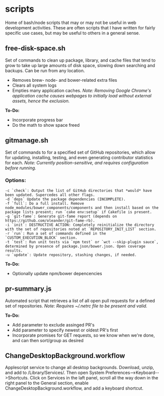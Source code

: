# scripts

Home of bash/node scripts that may or may not be useful in web development activities. These are often scripts that I have written for fairly specific use cases, but may be useful to others in a general sense.

## free-disk-space.sh

Set of commands to clean up package, library, and cache files that tend to grow to take up large amounts of disk space, slowing down searching and backups. Can be run from any location.

- Removes brew- node- and bower-related extra files
- Clears all system logs
- Empties many application caches. *Note: Removing Google Chrome's application cache causes webpages to initially load without external assets, hence the exclusion.*

**To-Do:**

- Incorporate progress bar
- Do the math to show space freed

## gitmanage.sh

Set of commands to for a specified set of GitHub repositories, which allow for updating, installing, testing, and even generating contributor statistics for each. *Note: Currently position-sensitive, and requires configuration before running.*

### Options:

    -c `check`: Output the list of GitHub directories that *would* have been updated. Supercedes all other flags.
    -d `deps` Update the package dependencies (INCOMPLETE).
    -f `full`: Do a full install. Remove node_modules/bower_components/components and then install based on the package lists present; run `cake env:setup` if Cakefile is present.
    -g `git-fame`: Generate git-fame report (depends on https://github.com/oleander/git-fame-rb).
    -i `init`: DESTRUCTIVE ACTION: Completely reinitialize the directory with the set of repositories noted at `REPOSITORY_INIT_LIST` section.
    -r `run`: Run a set of commands defined in the `CUSTOM_EXECUTION_BLOCK` section.
    -t `test`: Run unit tests via `npm test` or `wct --skip-plugin sauce`, determined by presence of package.json/bower.json. Open coverage results.
    -u `update`: Update repository, stashing changes, if needed.

**To-Do:**

- Optionally update npm/bower depencencies

## pr-summary.js

Automated script that retrieves a list of all open pull requests for a defined set of repositories. *Note: Requires ~/.netrc file to be present and valid.*

**To-Do:**

- Add parameter to exclude assinged PR's
- Add parameter to specify newest or oldest PR's first
- Incorporate promises for GET requests, so we know when we're done, and can then sort/group as desired

## ChangeDesktopBackground.workflow

Applescript service to change all desktop backgrounds. Download, unzip, and add to /Library/Services/. Then open System Preferences-->Keyboard-->Shortcuts. Click on Services in the laft panel, scroll all the way down in the right panel to the General section, enable ChangeDesktopBackground.workflow, and add a keyboard shortcut.
